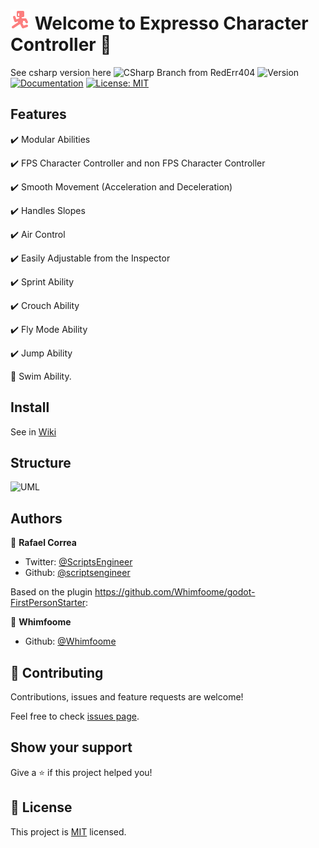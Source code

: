 # <img src="https://raw.githubusercontent.com/expressobits/character-controller/main/icon.svg" alt= “icon” width="32" height="32"> Welcome to Expresso Character Controller 👋
See csharp version here ![CSharp Branch from RedErr404](https://github.com/expressobits/character-controller/tree/csharp)
![Version](https://img.shields.io/badge/version-2.1.6-blue.svg?cacheSeconds=2592000)
[![Documentation](https://img.shields.io/badge/documentation-yes-brightgreen.svg)](todo-doc)
[![License: MIT](https://img.shields.io/badge/License-MIT-yellow.svg)](MIT)


## Features

✔️ Modular Abilities

✔️ FPS Character Controller and non FPS Character Controller

✔️ Smooth Movement (Acceleration and Deceleration)

✔️ Handles Slopes

✔️ Air Control

✔️ Easily Adjustable from the Inspector

✔️ Sprint Ability

✔️ Crouch Ability

✔️ Fly Mode Ability

✔️ Jump Ability

🔨 Swim Ability.


## Install
See in [Wiki](https://github.com/ExpressoBits/character-controller/wiki)

## Structure
![UML](https://raw.githubusercontent.com/wiki/ExpressoBits/character-controller/UML.png)

## Authors

👤 **Rafael Correa**

* Twitter: [@ScriptsEngineer](https://twitter.com/ScriptsEngineer)
* Github: [@scriptsengineer](https://github.com/scriptsengineer)

Based on the plugin https://github.com/Whimfoome/godot-FirstPersonStarter:

👤 **Whimfoome**

* Github: [@Whimfoome](https://github.com/Whimfoome)

## 🤝 Contributing

Contributions, issues and feature requests are welcome!

Feel free to check [issues page](https://github.com/ExpressoBits/character-controller/issues).


## Show your support

Give a ⭐️ if this project helped you!


## 📝 License

This project is [MIT](MIT) licensed.
